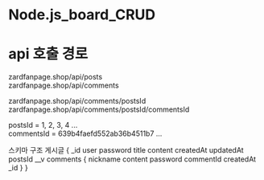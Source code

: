 # Node.js_board_CRUD
# api 호출 경로
zardfanpage.shop/api/posts  
zardfanpage.shop/api/comments


zardfanpage.shop/api/comments/postsId  
zardfanpage.shop/api/comments/postsId/commentsId


postsId = 1, 2, 3, 4 ...  
commentsId = 639b4faefd552ab36b4511b7 ... 
 
 
 
 
 스키마 구조
 게시글 {
 _id
 user
 password
 title
 content
 createdAt
 updatedAt
 postsId
 __v
 comments {
    nickname
    content
    password
    commentId
    createdAt
    _id
    }
 }
